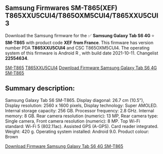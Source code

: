 <h2>Samsung Firmwares SM-T865(XEF) T865XXU5CUI4/T865OXM5CUI4/T865XXU5CUI3</h2>
Download the Samsung firmware for the ✅ <strong>Samsung Galaxy Tab S6 4G </strong> ⭐ <strong>SM-T865</strong> with product code <strong>XEF</strong> <strong> from France</strong>. This firmware has version number PDA <strong>T865XXU5CUI4</strong> and CSC T865OXM5CUI4. The operating system of this firmware is Android R , with build date 2021-10-11. Changelist <strong>22554634</strong>.


[SM-T865](https://samfirm.shop/samsung/model/SM-T865)
[T865XXU5CUI4](https://samfirm.shop/samsung/pda/T865XXU5CUI4)
[Download Firmware Samsung Galaxy Tab S6 4G SM-T865](https://samfirm.shop/samsung/firmware/464134)
<h2>Summary description:</h2>
<p>Samsung Galaxy Tab S6 SM-T865. Display diagonal: 26.7 cm (10.5"), Display resolution: 2560 x 1600 pixels, Display technology: Super AMOLED. Internal storage capacity: 256 GB. Processor frequency: 2.8 GHz. Internal memory: 8 GB. Rear camera resolution (numeric): 13 MP, Rear camera type: Single camera, Front camera resolution (numeric): 8 MP. Top Wi-Fi standard: Wi-Fi 5 (802.11ac). Assisted GPS (A-GPS). Card reader integrated. Weight: 420 g. Operating system installed: Android 9.0. Product colour: Brown</p>


[Download Firmware Samsung Galaxy Tab S6 4G SM-T865](https://samfirm.shop/samsung/firmware/464134)
